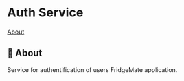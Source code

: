 # Auth Service
[About](#dart-about)

## :dart: About
Service for authentification of users FridgeMate application.
